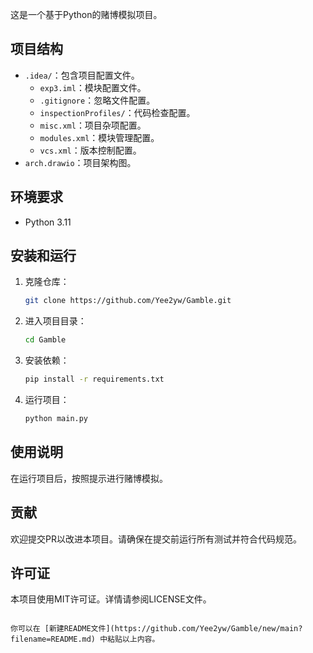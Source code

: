 这是一个基于Python的赌博模拟项目。

## 项目结构

- `.idea/`：包含项目配置文件。
  - `exp3.iml`：模块配置文件。
  - `.gitignore`：忽略文件配置。
  - `inspectionProfiles/`：代码检查配置。
  - `misc.xml`：项目杂项配置。
  - `modules.xml`：模块管理配置。
  - `vcs.xml`：版本控制配置。
- `arch.drawio`：项目架构图。

## 环境要求

- Python 3.11

## 安装和运行

1. 克隆仓库：
   ```bash
   git clone https://github.com/Yee2yw/Gamble.git
   ```
2. 进入项目目录：
   ```bash
   cd Gamble
   ```
3. 安装依赖：
   ```bash
   pip install -r requirements.txt
   ```
4. 运行项目：
   ```bash
   python main.py
   ```

## 使用说明

在运行项目后，按照提示进行赌博模拟。

## 贡献

欢迎提交PR以改进本项目。请确保在提交前运行所有测试并符合代码规范。

## 许可证

本项目使用MIT许可证。详情请参阅LICENSE文件。
```

你可以在 [新建README文件](https://github.com/Yee2yw/Gamble/new/main?filename=README.md) 中粘贴以上内容。
